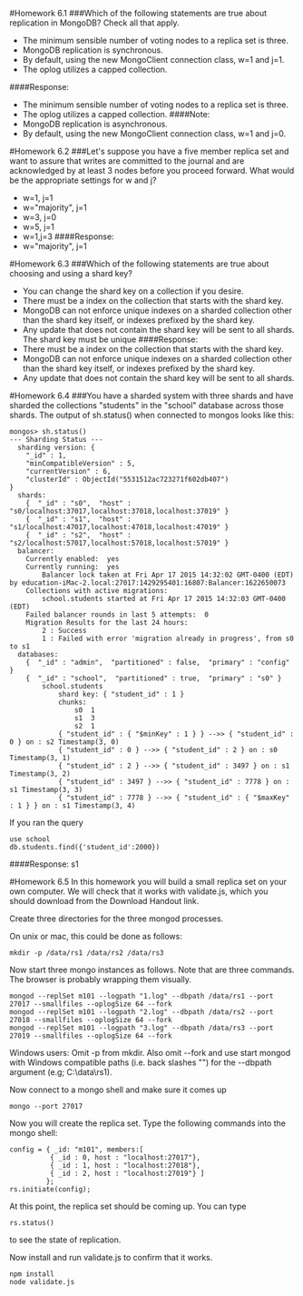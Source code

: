 #Homework 6.1
###Which of the following statements are true about replication in MongoDB? Check all that apply.
- The minimum sensible number of voting nodes to a replica set is three.
- MongoDB replication is synchronous.
- By default, using the new MongoClient connection class, w=1 and j=1.
- The oplog utilizes a capped collection.

####Response:
- The minimum sensible number of voting nodes to a replica set is three.
- The oplog utilizes a capped collection.
####Note:
- MongoDB replication is asynchronous.
- By default, using the new MongoClient connection class, w=1 and j=0.

#Homework 6.2
###Let's suppose you have a five member replica set and want to assure that writes are committed to the journal and are acknowledged by at least 3 nodes before you proceed forward. What would be the appropriate settings for w and j?
- w=1, j=1
- w="majority", j=1
- w=3, j=0
- w=5, j=1
- w=1,j=3
####Response:
- w="majority", j=1

#Homework 6.3
###Which of the following statements are true about choosing and using a shard key?
- You can change the shard key on a collection if you desire.
- There must be a index on the collection that starts with the shard key.
- MongoDB can not enforce unique indexes on a sharded collection other than the shard key itself, or indexes prefixed by the shard key.
- Any update that does not contain the shard key will be sent to all shards.
The shard key must be unique
####Response:
- There must be a index on the collection that starts with the shard key.
- MongoDB can not enforce unique indexes on a sharded collection other than the shard key itself, or indexes prefixed by the shard key.
- Any update that does not contain the shard key will be sent to all shards.

#Homework 6.4
###You have a sharded system with three shards and have sharded the collections "students" in the "school" database across those shards. The output of sh.status() when connected to mongos looks like this:
```
mongos> sh.status()
--- Sharding Status --- 
  sharding version: {
	"_id" : 1,
	"minCompatibleVersion" : 5,
	"currentVersion" : 6,
	"clusterId" : ObjectId("5531512ac723271f602db407")
}
  shards:
	{  "_id" : "s0",  "host" : "s0/localhost:37017,localhost:37018,localhost:37019" }
	{  "_id" : "s1",  "host" : "s1/localhost:47017,localhost:47018,localhost:47019" }
	{  "_id" : "s2",  "host" : "s2/localhost:57017,localhost:57018,localhost:57019" }
  balancer:
	Currently enabled:  yes
	Currently running:  yes
		Balancer lock taken at Fri Apr 17 2015 14:32:02 GMT-0400 (EDT) by education-iMac-2.local:27017:1429295401:16807:Balancer:1622650073
	Collections with active migrations: 
		school.students started at Fri Apr 17 2015 14:32:03 GMT-0400 (EDT)
	Failed balancer rounds in last 5 attempts:  0
	Migration Results for the last 24 hours: 
		2 : Success
		1 : Failed with error 'migration already in progress', from s0 to s1
  databases:
	{  "_id" : "admin",  "partitioned" : false,  "primary" : "config" }
	{  "_id" : "school",  "partitioned" : true,  "primary" : "s0" }
		school.students
			shard key: { "student_id" : 1 }
			chunks:
				s0	1
				s1	3
				s2	1
			{ "student_id" : { "$minKey" : 1 } } -->> { "student_id" : 0 } on : s2 Timestamp(3, 0) 
			{ "student_id" : 0 } -->> { "student_id" : 2 } on : s0 Timestamp(3, 1) 
			{ "student_id" : 2 } -->> { "student_id" : 3497 } on : s1 Timestamp(3, 2) 
			{ "student_id" : 3497 } -->> { "student_id" : 7778 } on : s1 Timestamp(3, 3) 
			{ "student_id" : 7778 } -->> { "student_id" : { "$maxKey" : 1 } } on : s1 Timestamp(3, 4)
```
If you ran the query
```
use school
db.students.find({'student_id':2000})
```
####Response: s1

#Homework 6.5
In this homework you will build a small replica set on your own computer. We will check that it works with validate.js, which you should download from the Download Handout link. 

Create three directories for the three mongod processes. 

On unix or mac, this could be done as follows:
```
mkdir -p /data/rs1 /data/rs2 /data/rs3
```
Now start three mongo instances as follows. Note that are three commands. The browser is probably wrapping them visually.
```
mongod --replSet m101 --logpath "1.log" --dbpath /data/rs1 --port 27017 --smallfiles --oplogSize 64 --fork 
mongod --replSet m101 --logpath "2.log" --dbpath /data/rs2 --port 27018 --smallfiles --oplogSize 64 --fork
mongod --replSet m101 --logpath "3.log" --dbpath /data/rs3 --port 27019 --smallfiles --oplogSize 64 --fork
```
Windows users: Omit -p from mkdir. Also omit --fork and use start mongod with Windows compatible paths (i.e. back slashes "\") for the --dbpath argument (e.g; C:\data\rs1). 

Now connect to a mongo shell and make sure it comes up
```
mongo --port 27017
```
Now you will create the replica set. Type the following commands into the mongo shell:
```
config = { _id: "m101", members:[
          { _id : 0, host : "localhost:27017"},
          { _id : 1, host : "localhost:27018"},
          { _id : 2, host : "localhost:27019"} ]
         };
rs.initiate(config);
```
At this point, the replica set should be coming up. You can type
```
rs.status()
```
to see the state of replication. 

Now install and run validate.js to confirm that it works.
```
npm install
node validate.js
```


